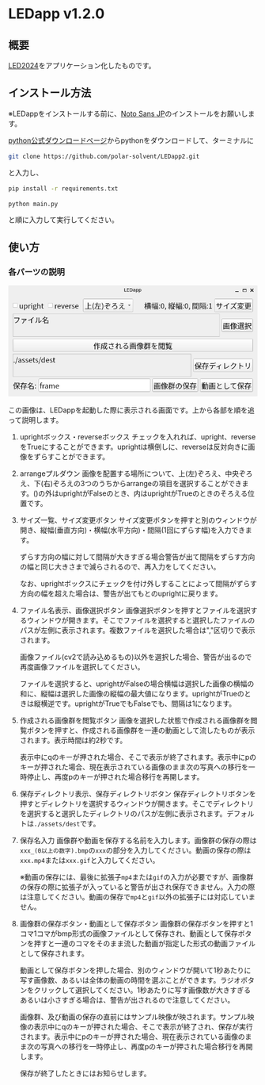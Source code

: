 # LEDapp v1.2.0
## 概要
[LED2024](https://github.com/polar-solvent/LED2024)をアプリケーション化したものです。
## インストール方法
※LEDappをインストールする前に、[Noto Sans JP](https://fonts.google.com/noto/specimen/Noto+Sans+JP)のインストールをお願いします。

[python公式ダウンロードページ](https://www.python.org/downloads/)からpythonをダウンロードして、ターミナルに
```sh
git clone https://github.com/polar-solvent/LEDapp2.git
```
と入力し、
```sh
pip install -r requirements.txt
```
```sh
python main.py
```
と順に入力して実行してください。
## 使い方
### 各パーツの説明

![start](./docs/start.png)

この画像は、LEDappを起動した際に表示される画面です。上から各部を順を追って説明します。

1. uprightボックス・reverseボックス
    チェックを入れれば、upright、reverseをTrueにすることができます。uprightは横倒しに、reverseは反対向きに画像をずらすことができます。
2. arrangeプルダウン
    画像を配置する場所について、上(左)ぞろえ、中央ぞろえ、下(右)ぞろえの3つのうちからarrangeの項目を選択することができます。()の外はuprightがFalseのとき、内はuprightがTrueのときのそろえる位置です。
3. サイズ一覧、サイズ変更ボタン
    サイズ変更ボタンを押すと別のウィンドウが開き、縦幅(垂直方向)・横幅(水平方向)・間隔(1回にずらす幅)を入力できます。

    ずらす方向の幅に対して間隔が大きすぎる場合警告が出て間隔をずらす方向の幅と同じ大きさまで減らされるので、再入力をしてください。

    なお、uprightボックスにチェックを付け外しすることによって間隔がずらす方向の幅を超えた場合は、警告が出てもとのuprightに戻ります。
4. ファイル名表示、画像選択ボタン
    画像選択ボタンを押すとファイルを選択するウィンドウが開きます。そこでファイルを選択すると選択したファイルのパスが左側に表示されます。複数ファイルを選択した場合は","区切りで表示されます。

    画像ファイル(cv2で読み込めるもの)以外を選択した場合、警告が出るので再度画像ファイルを選択してください。

    ファイルを選択すると、uprightがFalseの場合横幅は選択した画像の横幅の和に、縦幅は選択した画像の縦幅の最大値になります。uprightがTrueのときは縦横逆です。uprightがTrueでもFalseでも、間隔は1になります。
5. 作成される画像群を閲覧ボタン
    画像を選択した状態で作成される画像群を閲覧ボタンを押すと、作成される画像群を一連の動画として流したものが表示されます。表示時間は約2秒です。

    表示中にqのキーが押された場合、そこで表示が終了されます。表示中にpのキーが押された場合、現在表示されている画像のまま次の写真への移行を一時停止し、再度pのキーが押された場合移行を再開します。
6. 保存ディレクトリ表示、保存ディレクトリボタン
    保存ディレクトリボタンを押すとディレクトリを選択するウィンドウが開きます。そこでディレクトリを選択すると選択したディレクトリのパスが左側に表示されます。デフォルトは`./assets/dest`です。
7. 保存名入力
    画像群や動画を保存する名前を入力します。画像群の保存の際は`xxx_(0以上の数字).bmp`の`xxx`の部分を入力してください。動画の保存の際は`xxx.mp4`または`xxx.gif`と入力してください。

    ※動画の保存には、最後に拡張子`mp4`または`gif`の入力が必要ですが、画像群の保存の際に拡張子が入っていると警告が出され保存できません。入力の際は注意してください。動画の保存で`mp4`と`gif`以外の拡張子には対応していません。
8. 画像群の保存ボタン・動画として保存ボタン
    画像群の保存ボタンを押すと1コマ1コマがbmp形式の画像ファイルとして保存され、動画として保存ボタンを押すと一連のコマをそのまま流した動画が指定した形式の動画ファイルとして保存されます。

    動画として保存ボタンを押した場合、別のウィンドウが開いて1秒あたりに写す画像数、あるいは全体の動画の時間を選ぶことができます。ラジオボタンをクリックして選択してください。1秒あたりに写す画像数が大きすぎるあるいは小さすぎる場合は、警告が出されるので注意してください。

    画像群、及び動画の保存の直前にはサンプル映像が映されます。サンプル映像の表示中にqのキーが押された場合、そこで表示が終了され、保存が実行されます。表示中にpのキーが押された場合、現在表示されている画像のまま次の写真への移行を一時停止し、再度pのキーが押された場合移行を再開します。

    保存が終了したときにはお知らせします。
